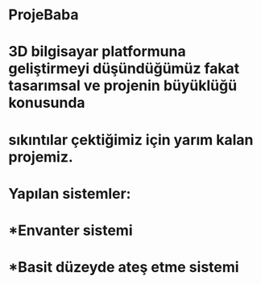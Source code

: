 # ProjeBaba

# 3D bilgisayar platformuna geliştirmeyi düşündüğümüz fakat tasarımsal ve projenin büyüklüğü konusunda
# sıkıntılar çektiğimiz için yarım kalan projemiz.
# Yapılan sistemler:
  # *Envanter sistemi
  # *Basit düzeyde ateş etme sistemi
